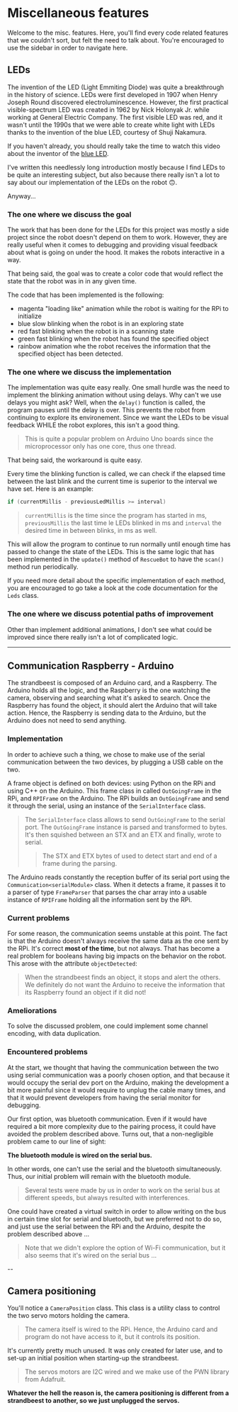 # Miscellaneous features

Welcome to the misc. features. Here, you'll find every code related
features that we couldn't sort, but felt the need to talk about.
You're encouraged to use the sidebar in order to navigate here.

## LEDs

The invention of the LED (Light Emmiting Diode) was quite a breakthrough in the history of science. LEDs were first developed in 1907 when Henry Joseph Round discovered electroluminescence. However, the first practical visible-spectrum LED was created in 1962 by Nick Holonyak Jr. while working at General Electric Company. The first visible LED was red, and it wasn't until the 1990s that we were able to create white light with LEDs thanks to the invention of the blue LED, courtesy of Shuji Nakamura.

If you haven't already, you should really take the time to watch this video about the inventor of the [blue LED](https://youtu.be/AF8d72mA41M?si=4Z5RsmfHclT4VkNN).

I've written this needlessly long introduction mostly because I find LEDs to be quite an interesting subject, but  also because there really isn't a lot to say about our implementation of the LEDs on the robot 🙃.

Anyway...

### The one where we discuss the goal

The work that has been done for the LEDs for this project was mostly a side project since the robot doesn't depend on them to work. However, they are really useful when it comes to debugging and providing visual feedback about what is going on under the hood. It makes the robots interactive in a way.

That being said, the goal was to create a color code that would reflect the state that the robot was in in any given time.

The code that has been implemented is the following:

 - magenta "loading like" animation while the robot is waiting for the RPi to initialize
 - blue slow blinking when the robot is in an exploring state
 - red fast blinking when the robot is in a scanning state
 - green fast blinking when the robot has found the specified object
 - rainbow animation whe the robot receives the information that the specified object has been detected.


### The one where we discuss the implementation

The implementation was quite easy really. One small hurdle was the need to implement the blinking animation without using delays. Why can't we use delays you might ask?
Well, when the `delay()` function is called, the program pauses until the delay is over. This prevents the robot from continuing to explore its environement. Since we want the LEDs to be visual feedback WHILE the robot explores, this isn't a good thing.

> This is quite a popular problem on Arduino Uno boards since the microprocessor only has one core, thus one thread.

That being said, the workaround is quite easy.

Every time the blinking function is called, we can check if the elapsed time between the last blink and the current time is superior to the interval we have set. Here is an example:

```cpp
if (currentMillis - previousLedMillis >= interval)
```

> `currentMillis` is the time since the program has started in ms, `previousMillis` the last time le LEDs blinked in ms and `interval` the desired time in between blinks, in ms as well. 

This will allow the program to continue to run normally until enough time has passed to change the state of the LEDs. This is the same logic that has been implemented in the `update()` method of `RescueBot` to have the `scan()` method run periodically.

If you need more detail about the specific implementation of each method, you are encouraged to go take a look at the code documentation for the `Leds` class. 

### The one where we discuss potential paths of improvement

Other than implement additional animations, I don't see what could be improved since there really isn't a lot of complicated logic. 

---

## Communication Raspberry - Arduino

The strandbeest is composed of an Arduino card, and a Raspberry. The
Arduino holds all the logic, and the Raspberry is the one watching
the camera, observing and searching what it's asked to search. Once
the Raspberry has found the object, it should alert the Arduino that
will take action. Hence, the Raspberry is sending data to the Arduino,
but the Arduino does not need to send anything.

### Implementation

In order to achieve such a thing, we chose to make use of the serial
communication between the two devices, by plugging a USB cable on
the two.

A frame object is defined on both devices: using Python on the RPi
and using C++ on the Arduino. This frame class in called
`OutGoingFrame` in the RPi, and `RPIFrame` on the Arduino. The RPi
builds an `OutGoingFrame` and send it through the serial, using an
instance of the `SerialInterface` class.

> The `SerialInterface` class allows to send `OutGoingFrame` to the
> serial port. The `OutGoingFrame` instance is parsed and transformed
> to bytes. It's then squished between an STX and an ETX and finally,
> wrote to serial.
>
> > The STX and ETX bytes of used to detect start and end of a frame
> > during the parsing.

The Arduino reads constantly the reception buffer of its serial port
using the `Communication<serialModule>` class. When it detects a
frame, it passes it to a parser of type `FrameParser` that parses
the char array into a usable instance of `RPIFrame` holding all the
information sent by the RPi.

### Current problems

For some reason, the communication seems unstable at this point. The
fact is that the Arduino doesn't always receive the same data as the
one sent by the RPi. It's correct __most of the time__, but not
always. That has become a real problem for booleans having big
impacts on the behavior on the robot. This arose with the attribute
`objectDetected`:

> When the strandbeest finds an object, it stops and alert the
> others. We definitely do not want the Arduino to receive the
> information that its Raspberry found an object if it did not!

### Ameliorations

To solve the discussed problem, one could implement some channel
encoding, with data duplication.

### Encountered problems

At the start, we thought that having the communication between the
two using serial communication was a poorly chosen option, and that
because it would occupy the serial dev port on the Arduino, making
the development a bit more painful since it would require to unplug
the cable many times, and that it would prevent developers from
having the serial monitor for debugging.

Our first option, was bluetooth communication. Even if it would
have required a bit more complexity due to the pairing process, it
could have avoided the problem described above. Turns out, that a
non-negligible problem came to our line of sight:

__The bluetooth module is wired on the serial bus.__

In other words, one can't use the serial and the bluetooth
simultaneously. Thus, our initial problem will remain with the
bluetooth module.

> Several tests were made by us in order to work on the serial
> bus at different speeds, but always resulted with interferences.

One could have created a virtual switch in order to allow writing
on the bus in certain time slot for serial and bluetooth, but we
preferred not to do so, and just use the serial between the RPi
and the Arduino, despite the problem described above ...

> Note that we didn't explore the option of Wi-Fi communication,
> but it also seems that it's wired on the serial bus ...

--

## Camera positioning

You'll notice a `CameraPosition` class. This class is a utility class
to control the two servo motors holding the camera.

> The camera itself is wired to the RPi. Hence, the Arduino card and
> program do not have access to it, but it controls its position.

It's currently pretty much unused. It was only created for later use,
and to set-up an initial position when starting-up the strandbeest.

> The servos motors are I2C wired and we make use of the PWN library
> from Adafruit.

__Whatever the hell the reason is, the camera positioning is different__
__from a strandbeest to another, so we just unplugged the servos.__
